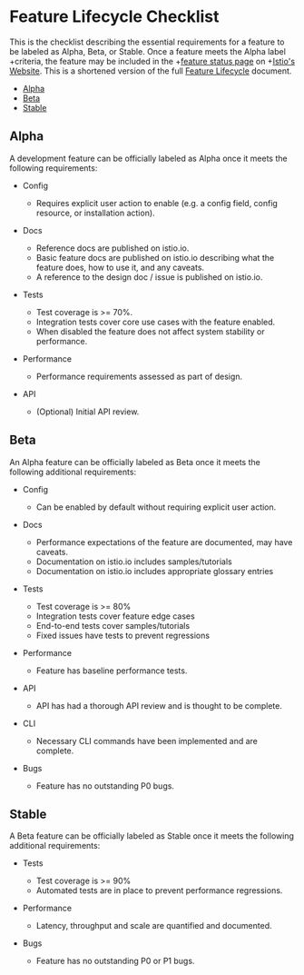 # Feature Lifecycle Checklist

This is the checklist describing the essential requirements for a feature to
be labeled as Alpha, Beta, or Stable. Once a feature meets the Alpha label
+criteria, the feature may be included in the
+[feature status page](https://istio.io/about/feature-stages/) on
+[Istio's Website](https://istio.io). This is a shortened version of the full
[Feature Lifecycle](FEATURE-LIFECYCLE.md) document.

- [Alpha](#alpha)
- [Beta](#beta)
- [Stable](#stable)

## Alpha

A development feature can be officially labeled as Alpha once it meets the following
requirements:

* Config
    * Requires explicit user action to enable (e.g. a config field, config resource, or installation action).

* Docs
    * Reference docs are published on istio.io.
    * Basic feature docs are published on istio.io describing what the feature does, how to use it, and any caveats.
    * A reference to the design doc / issue is published on istio.io.

* Tests
    * Test coverage is >= 70%.
    * Integration tests cover core use cases with the feature enabled.
    * When disabled the feature does not affect system stability or performance.

* Performance
    * Performance requirements assessed as part of design.

* API
    * (Optional) Initial API review.

## Beta

An Alpha feature can be officially labeled as Beta once it meets the following additional requirements:

* Config
    * Can be enabled by default without requiring explicit user action.

* Docs
    * Performance expectations of the feature are documented, may have caveats.
    * Documentation on istio.io includes samples/tutorials
    * Documentation on istio.io includes appropriate glossary entries

* Tests
    * Test coverage is >= 80%
    * Integration tests cover feature edge cases
    * End-to-end tests cover samples/tutorials
    * Fixed issues have tests to prevent regressions

* Performance
    * Feature has baseline performance tests.

* API
    * API has had a thorough API review and is thought to be complete.

* CLI
    * Necessary CLI commands have been implemented and are complete.

* Bugs
    * Feature has no outstanding P0 bugs.

## Stable

A Beta feature can be officially labeled as Stable once it meets the following additional requirements:

* Tests
    * Test coverage is >= 90%
    * Automated tests are in place to prevent performance regressions.

* Performance
    * Latency, throughput and scale are quantified and documented.

* Bugs
    * Feature has no outstanding P0 or P1 bugs.
